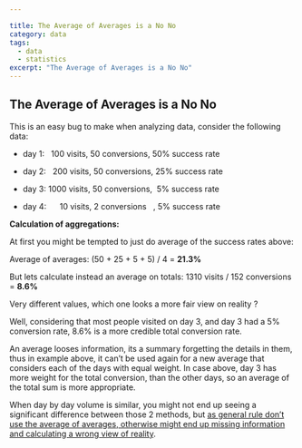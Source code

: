 ```yaml
--- 

title: The Average of Averages is a No No
category: data
tags:
  - data
  - statistics
excerpt: "The Average of Averages is a No No"
---
```



## The Average of Averages is a No No

This is an easy bug to make when analyzing data, consider the following data:

*   day 1:   100 visits, 50 conversions, 50% success rate   

*   day 2:   200 visits, 50 conversions, 25% success rate   

*   day 3: 1000 visits, 50 conversions,  5% success rate   

*   day 4:      10 visits, 2 conversions   , 5% success rate

**Calculation of aggregations:**

At first you might be tempted to just do average of the success rates above:

Average of averages: (50 + 25 + 5 + 5) / 4 = **21.3%**

But lets calculate instead an average on totals: 1310 visits / 152 conversions = **8.6%**

Very different values, which one looks a more fair view on reality ?  

Well, considering that most people visited on day 3, and day 3 had a 5% conversion rate, 8.6% is a more credible total conversion rate.

An average looses information, its a summary forgetting the details in them, thus in example above, it can’t be used again for a new average that considers each of the days with equal weight. In case above, day 3 has more weight for the total conversion, than the other days, so an average of the total sum is more appropriate.

When day by day volume is similar, you might not end up seeing a significant difference between those 2 methods, but <u>as general rule don’t use the average of averages, otherwise might end up missing information and calculating a wrong view of reality</u>.
